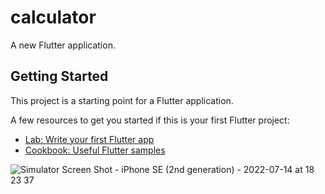 # calculator

A new Flutter application.

## Getting Started

This project is a starting point for a Flutter application.

A few resources to get you started if this is your first Flutter project:

- [Lab: Write your first Flutter app](https://flutter.dev/docs/get-started/codelab)
- [Cookbook: Useful Flutter samples](https://flutter.dev/docs/cookbook)

![Simulator Screen Shot - iPhone SE (2nd generation) - 2022-07-14 at 18 23 37](https://user-images.githubusercontent.com/87554257/178950761-4875fa90-ef79-4504-8d5f-ddd71107b223.png)

